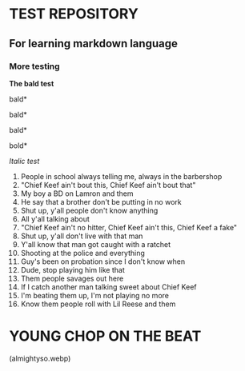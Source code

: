 # TEST REPOSITORY

## For learning markdown language

### More testing

**The bald test**

bald*

bald*

bald*

bold*

_Italic test_

> <script>
> if head == False:
> set skateboard = ("broken")
> </script>
  
1. People in school always telling me, always in the barbershop
2. "Chief Keef ain't bout this, Chief Keef ain't bout that"
3. My boy a BD on Lamron and them
4. He say that a brother don't be putting in no work
5. Shut up, y'all people don't know anything
6. All y'all talking about
7. "Chief Keef ain't no hitter, Chief Keef ain't this, Chief Keef a fake"
8. Shut up, y'all don't live with that man
9. Y'all know that man got caught with a ratchet
10. Shooting at the police and everything
11. Guy's been on probation since I don't know when
12. Dude, stop playing him like that
13. Them people savages out here
14. If I catch another man talking sweet about Chief Keef
15. I'm beating them up, I'm not playing no more
16. Know them people roll with Lil Reese and them

# YOUNG CHOP ON THE BEAT

(almightyso.webp)
